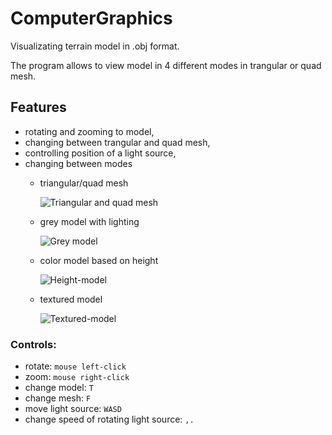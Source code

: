 # ComputerGraphics
Visualizating terrain model in .obj format.

The program allows to view model in 4 different modes in trangular or quad mesh.


## Features
 * rotating and zooming to model,
 * changing between trangular and quad mesh,
 * controlling position of a light source,
 * changing between modes
   *   triangular/quad mesh
   
       ![Triangular and quad mesh][mesh]

   *   grey model with lighting
  
       ![Grey model][grey]
     
   *   color model based on height
  
       ![Height-model][color]
       
   *   textured model
  
       ![Textured-model][texture]


### Controls:
* rotate: `mouse left-click`
* zoom: `mouse right-click`
* change model: `T`
* change mesh: `F`
* move light source: `WASD`
* change speed of rotating light source: `,.`


[mesh]: https://github.com/PiotrZycki/ComputerGraphics/assets/96142056/04661012-bd48-4f24-90f4-10eec9939982
[grey]: https://github.com/PiotrZycki/ComputerGraphics/assets/96142056/f3ff9d36-5b75-4df5-9dbd-1f6db9eb6fff
[color]: https://github.com/PiotrZycki/ComputerGraphics/assets/96142056/2626eeb3-7bbe-43f1-85b8-a5da56cf4ef3
[texture]: https://github.com/PiotrZycki/ComputerGraphics/assets/96142056/8f60040b-e363-4ee6-8957-e84a4aac54b5
